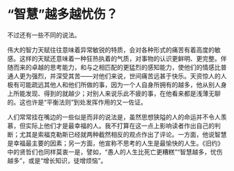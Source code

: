 <link href="../../../../css/style.css" rel="stylesheet" type="text/css" />

# “智慧”越多越忧伤？

<div class="p">

不过还有一些不同的说法。

伟大的智力天赋往往意味着异常敏锐的特质，会对各种形式的痛苦有着高度的敏感。这样的天赋还意味着一种狂热执着的气质，对事物的认识更鲜明、更完整。伴随而来的卓越的思考能力，和与之相匹配的更猛烈的感知能力，使他们的情感比普通人更为强烈，并深受其苦——对他们来说，世间痛苦远甚于快乐。天资惊人的人极有可能疏远其他人和他们所做的事，因为一个人自身所拥有的越多，他从别人身上所能发现、得到的就越少；对别人来说乐此不疲的事，在他看来都是浅薄无聊的。这也许是“平衡法则”到处发挥作用的又一佐证。

人们常常挂在嘴边的一些似是而非的说法是，虽然思想狭隘的人的命运并不令人羡慕，但实际上他们才是最幸福的人。我不打算在这一点上影响读者作出自己的判断；尤其是索福克勒斯已经就两种截然相反的观点作出了评论。一方面，他说智慧是幸福最主要的因素；另一方面，他宣称不思考的人生是最愉快的人生。《旧约》中的贤哲们也同样莫衷一是，譬如，“愚人的人生比死亡更糟糕”“智慧越多，忧伤越多”，或是“增长知识，徒增烦恼”。

